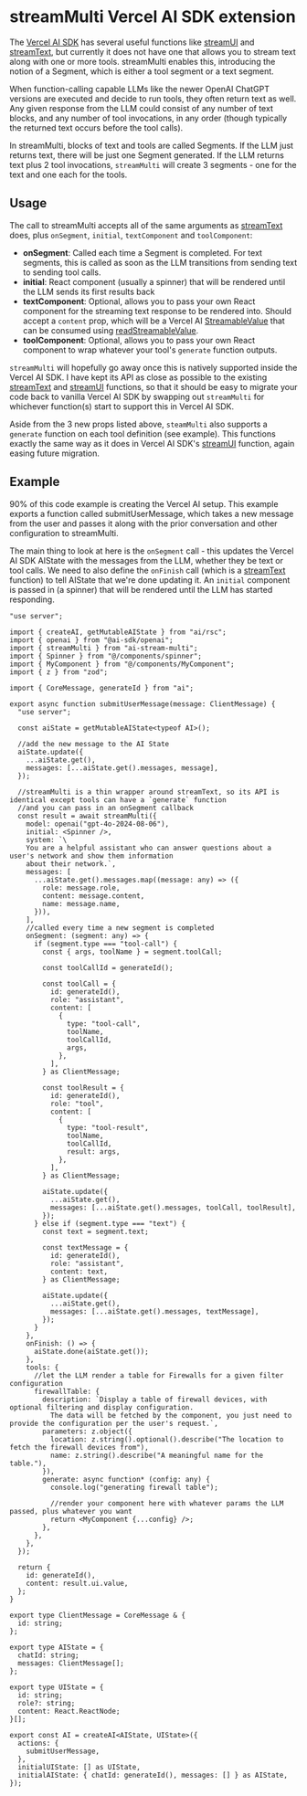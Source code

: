 # streamMulti Vercel AI SDK extension

The [Vercel AI SDK](https://github.com/vercel/ai) has several useful functions like [streamUI](https://sdk.vercel.ai/docs/ai-sdk-rsc/streaming-react-components#using-streamui-with-nextjs) and [streamText](https://sdk.vercel.ai/docs/ai-sdk-core/generating-text#streamtext), but currently it does not have one that allows you to stream text along with one or more tools. streamMulti enables this, introducing the notion of a Segment, which is either a tool segment or a text segment.

When function-calling capable LLMs like the newer OpenAI ChatGPT versions are executed and decide to run tools, they often return text as well. Any given response from the LLM could consist of any number of text blocks, and any number of tool invocations, in any order (though typically the returned text occurs before the tool calls).

In streamMulti, blocks of text and tools are called Segments. If the LLM just returns text, there will be just one Segment generated. If the LLM returns text plus 2 tool invocations, `streamMulti` will create 3 segments - one for the text and one each for the tools.

## Usage

The call to streamMulti accepts all of the same arguments as [streamText](https://sdk.vercel.ai/docs/ai-sdk-core/generating-text#streamtext) does, plus `onSegment`, `initial`, `textComponent` and `toolComponent`:

- **onSegment**: Called each time a Segment is completed. For text segments, this is called as soon as the LLM transitions from sending text to sending tool calls.
- **initial**: React component (usually a spinner) that will be rendered until the LLM sends its first results back
- **textComponent**: Optional, allows you to pass your own React component for the streaming text response to be rendered into. Should accept a `content` prop, which will be a Vercel AI [StreamableValue](https://sdk.vercel.ai/docs/ai-sdk-rsc/streaming-values#createstreamablevalue) that can be consumed using [readStreamableValue](https://sdk.vercel.ai/docs/reference/ai-sdk-rsc/read-streamable-value).
- **toolComponent**: Optional, allows you to pass your own React component to wrap whatever your tool's `generate` function outputs.

`streamMulti` will hopefully go away once this is natively supported inside the Vercel AI SDK. I have kept its API as close as possible to the existing [streamText](https://sdk.vercel.ai/docs/ai-sdk-core/generating-text#streamtext) and [streamUI](https://sdk.vercel.ai/docs/ai-sdk-rsc/streaming-react-components#using-streamui-with-nextjs) functions, so that it should be easy to migrate your code back to vanilla Vercel AI SDK by swapping out `streamMulti` for whichever function(s) start to support this in Vercel AI SDK.

Aside from the 3 new props listed above, `steamMulti` also supports a `generate` function on each tool definition (see example). This functions exactly the same way as it does in Vercel AI SDK's [streamUI](https://sdk.vercel.ai/docs/ai-sdk-rsc/streaming-react-components#using-streamui-with-nextjs) function, again easing future migration.

## Example

90% of this code example is creating the Vercel AI setup. This example exports a function called submitUserMessage, which takes a new message from the user and passes it along with the prior conversation and other configuration to streamMulti.

The main thing to look at here is the `onSegment` call - this updates the Vercel AI SDK AIState with the messages from the LLM, whether they be text or tool calls. We need to also define the `onFinish` call (which is a [streamText](https://sdk.vercel.ai/docs/ai-sdk-core/generating-text#streamtext) function) to tell AIState that we're done updating it. An `initial` component is passed in (a spinner) that will be rendered until the LLM has started responding.

```app/actions/AI.tsx
"use server";

import { createAI, getMutableAIState } from "ai/rsc";
import { openai } from "@ai-sdk/openai";
import { streamMulti } from "ai-stream-multi";
import { Spinner } from "@/components/spinner";
import { MyComponent } from "@/components/MyComponent";
import { z } from "zod";

import { CoreMessage, generateId } from "ai";

export async function submitUserMessage(message: ClientMessage) {
  "use server";

  const aiState = getMutableAIState<typeof AI>();

  //add the new message to the AI State
  aiState.update({
    ...aiState.get(),
    messages: [...aiState.get().messages, message],
  });

  //streamMulti is a thin wrapper around streamText, so its API is identical except tools can have a `generate` function
  //and you can pass in an onSegment callback
  const result = await streamMulti({
    model: openai("gpt-4o-2024-08-06"),
    initial: <Spinner />,
    system: `\
    You are a helpful assistant who can answer questions about a user's network and show them information
    about their network.`,
    messages: [
      ...aiState.get().messages.map((message: any) => ({
        role: message.role,
        content: message.content,
        name: message.name,
      })),
    ],
    //called every time a new segment is completed
    onSegment: (segment: any) => {
      if (segment.type === "tool-call") {
        const { args, toolName } = segment.toolCall;

        const toolCallId = generateId();

        const toolCall = {
          id: generateId(),
          role: "assistant",
          content: [
            {
              type: "tool-call",
              toolName,
              toolCallId,
              args,
            },
          ],
        } as ClientMessage;

        const toolResult = {
          id: generateId(),
          role: "tool",
          content: [
            {
              type: "tool-result",
              toolName,
              toolCallId,
              result: args,
            },
          ],
        } as ClientMessage;

        aiState.update({
          ...aiState.get(),
          messages: [...aiState.get().messages, toolCall, toolResult],
        });
      } else if (segment.type === "text") {
        const text = segment.text;

        const textMessage = {
          id: generateId(),
          role: "assistant",
          content: text,
        } as ClientMessage;

        aiState.update({
          ...aiState.get(),
          messages: [...aiState.get().messages, textMessage],
        });
      }
    },
    onFinish: () => {
      aiState.done(aiState.get());
    },
    tools: {
      //let the LLM render a table for Firewalls for a given filter configuration
      firewallTable: {
        description: `Display a table of firewall devices, with optional filtering and display configuration.
          The data will be fetched by the component, you just need to provide the configuration per the user's request.`,
        parameters: z.object({
          location: z.string().optional().describe("The location to fetch the firewall devices from"),
          name: z.string().describe("A meaningful name for the table."),
        }),
        generate: async function* (config: any) {
          console.log("generating firewall table");

          //render your component here with whatever params the LLM passed, plus whatever you want
          return <MyComponent {...config} />;
        },
      },
    },
  });

  return {
    id: generateId(),
    content: result.ui.value,
  };
}

export type ClientMessage = CoreMessage & {
  id: string;
};

export type AIState = {
  chatId: string;
  messages: ClientMessage[];
};

export type UIState = {
  id: string;
  role?: string;
  content: React.ReactNode;
}[];

export const AI = createAI<AIState, UIState>({
  actions: {
    submitUserMessage,
  },
  initialUIState: [] as UIState,
  initialAIState: { chatId: generateId(), messages: [] } as AIState,
});
```
